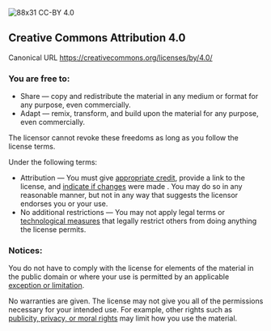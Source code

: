 ![88x31](https://github.com/user-attachments/assets/fe88ade2-183b-4892-b33d-4ee4954c2d32) CC-BY 4.0

## Creative Commons Attribution 4.0

Canonical URL  https://creativecommons.org/licenses/by/4.0/

### You are free to:
- Share — copy and redistribute the material in any medium or format for any purpose, even commercially.
- Adapt — remix, transform, and build upon the material for any purpose, even commercially.

The licensor cannot revoke these freedoms as long as you follow the license terms.

Under the following terms:
- Attribution — You must give [appropriate credit](https://creativecommons.org/licenses/by/4.0/deed.en#ref-appropriate-credit), provide a link to the license, and [indicate if changes](https://creativecommons.org/licenses/by/4.0/deed.en#ref-indicate-changes) were made . You may do so in any reasonable manner, but not in any way that suggests the licensor endorses you or your use.
- No additional restrictions — You may not apply legal terms or [technological measures](https://creativecommons.org/licenses/by/4.0/deed.en#ref-technological-measures) that legally restrict others from doing anything the license permits.

### Notices:
You do not have to comply with the license for elements of the material in the public domain or where your use is permitted by an applicable [exception or limitation](https://creativecommons.org/licenses/by/4.0/deed.en#ref-exception-or-limitation).

No warranties are given. The license may not give you all of the permissions necessary for your intended use. For example, other rights such as [publicity, privacy, or moral rights](https://creativecommons.org/licenses/by/4.0/deed.en#ref-publicity-privacy-or-moral-rights) may limit how you use the material.
